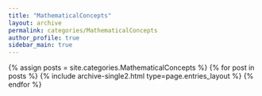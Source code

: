 ```yaml
---
title: "MathematicalConcepts"
layout: archive
permalink: categories/MathematicalConcepts
author_profile: true
sidebar_main: true
---
```

{% assign posts = site.categories.MathematicalConcepts %} {% for post in posts %} {% include archive-single2.html type=page.entries_layout %} {% endfor %}